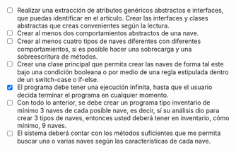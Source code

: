 -[ ] Realizar una extracción de atributos genéricos abstractos e interfaces,
     que puedas identificar en el artículo. Crear las interfaces y clases
     abstractas que creas convenientes según la lectura.
-[ ] Crear al menos dos comportamientos abstractos de una nave.
-[ ] Crear al menos cuatro tipos de naves diferentes con diferentes 
     comportamientos, si es posible hacer una sobrecarga y una
     sobreescritura de métodos.
-[ ] Crear una clase principal que permita crear las naves de forma tal este
     bajo una condición booleana o por medio de una regla estipulada dentro
     de un switch-case o if-else.
-[x] El programa debe tener una ejecución infinita, hasta que el usuario decida
     terminar el programa en cualquier momento.
-[ ] Con todo lo anterior, se debe crear un programa tipo inventario de mínimo
     3 naves de cada posible nave, es decir, sí su análisis dio para crear 3 
     tipos de naves, entonces usted deberá tener en inventario, cómo mínimo, 9
     naves.
-[ ] El sistema deberá contar con los métodos suficientes que me permita
     buscar una o varias naves según las características de cada nave.